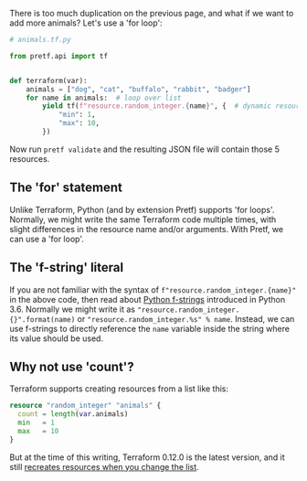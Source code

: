 There is too much duplication on the previous page, and what if we want to add more animals? Let's use a 'for loop':

```python
# animals.tf.py

from pretf.api import tf


def terraform(var):
    animals = ["dog", "cat", "buffalo", "rabbit", "badger"]
    for name in animals:  # loop over list
        yield tf(f"resource.random_integer.{name}", {  # dynamic resource name
            "min": 1,
            "max": 10,
        })
```

Now run `pretf validate` and the resulting JSON file will contain those 5 resources.

## The 'for' statement

Unlike Terraform, Python (and by extension Pretf) supports 'for loops'. Normally, we might write the same Terraform code multiple times, with slight differences in the resource name and/or arguments. With Pretf, we can use a 'for loop'.

## The 'f-string' literal

If you are not familiar with the syntax of `f"resource.random_integer.{name}"` in the above code, then read about [Python f-strings](https://www.python.org/dev/peps/pep-0498/) introduced in Python 3.6. Normally we might write it as `"resource.random_integer.{}".format(name)` or `"resource.random_integer.%s" % name`. Instead, we can use f-strings to directly reference the `name` variable inside the string where its value should be used.

## Why not use 'count'?

Terraform supports creating resources from a list like this:

```terraform
resource "random_integer" "animals" {
  count = length(var.animals)
  min   = 1
  max   = 10
}
```

But at the time of this writing, Terraform 0.12.0 is the latest version, and it still [recreates resources when you change the list](https://github.com/hashicorp/terraform/issues/17179).
